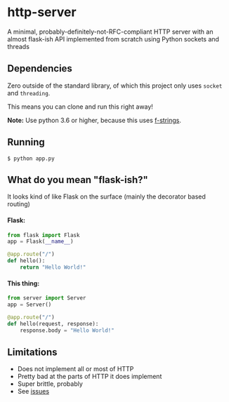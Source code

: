 # http-server

A minimal, probably-definitely-not-RFC-compliant HTTP server with an almost
flask-ish API implemented from scratch using Python sockets and threads

## Dependencies
Zero outside of the standard library, of which this project only uses `socket` and `threading`.

This means you can clone and run this right away!

**Note:** Use python 3.6 or higher, because this uses [f-strings](https://www.python.org/dev/peps/pep-0498/).

## Running
```
$ python app.py
```

## What do you mean "flask-ish?"
It looks kind of like Flask on the surface (mainly the decorator based routing)

#### Flask:
```python
from flask import Flask
app = Flask(__name__)

@app.route("/")
def hello():
    return "Hello World!"
```

#### This thing:
```python
from server import Server
app = Server()

@app.route("/")
def hello(request, response):
    response.body = "Hello World!"
```

## Limitations
* Does not implement all or most of HTTP
* Pretty bad at the parts of HTTP it does implement
* Super brittle, probably
* See [issues](https://github.com/veggiedefender/http-server/issues)
